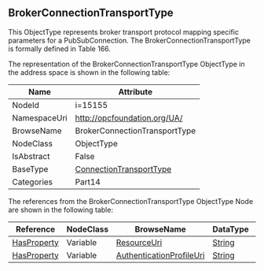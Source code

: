 <!-- objecttype -->
## BrokerConnectionTransportType
This ObjectType represents broker transport protocol mapping specific parameters for a PubSubConnection. The BrokerConnectionTransportType is formally defined in Table 166.  
<!-- end of text -->
The representation of the BrokerConnectionTransportType ObjectType in the address space is shown in the following table:  

|Name|Attribute|
|---|---|
|NodeId|i=15155|
|NamespaceUri|http://opcfoundation.org/UA/|
|BrowseName|BrokerConnectionTransportType|
|NodeClass|ObjectType|
|IsAbstract|False|
|BaseType|[ConnectionTransportType](../../../Part14/ObjectTypes/ConnectionTransportType/readme.md)|
|Categories|Part14|

The references from the BrokerConnectionTransportType ObjectType Node are shown in the following table:  

|Reference|NodeClass|BrowseName|DataType|TypeDefinition|ModellingRule|
|---|---|---|---|---|---|
|[HasProperty](../../../Part3/ReferenceTypes/HasProperty/readme.md)|Variable|[ResourceUri](#ResourceUri)|[String](../../../Part3/DataTypes/String/readme.md)|[PropertyType](../../Part5/VariableTypes/PropertyType/readme.md)|[Mandatory](../../Objects/Mandatory/readme.md)|
|[HasProperty](../../../Part3/ReferenceTypes/HasProperty/readme.md)|Variable|[AuthenticationProfileUri](#AuthenticationProfileUri)|[String](../../../Part3/DataTypes/String/readme.md)|[PropertyType](../../Part5/VariableTypes/PropertyType/readme.md)|[Mandatory](../../Objects/Mandatory/readme.md)|


